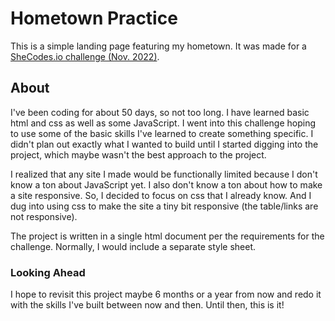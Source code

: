 # Hometown Practice
This is a simple landing page featuring my hometown. It was made for a [SheCodes.io challenge (Nov. 2022)](https://www.shecodes.io/challenges).

## About
I've been coding for about 50 days, so not too long. I have learned basic html and css as well as some JavaScript. I went into this challenge hoping to use
some of the basic skills I've learned to create something specific. I didn't plan out exactly what I wanted to build until I started digging into the project, 
which maybe wasn't the best approach to the project.

I realized that any site I made would be functionally limited because I don't know a ton about JavaScript yet. I also don't know a ton about how to make 
a site responsive. So, I decided to focus on css that I already know. And I dug into using css to make the site a tiny bit responsive (the table/links are not responsive).

The project is written in a single html document per the requirements for the challenge. Normally, I would include a separate style sheet.

### Looking Ahead
I hope to revisit this project maybe 6 months or a year from now and redo it with the skills I've built between now and then. Until then, this is it!
